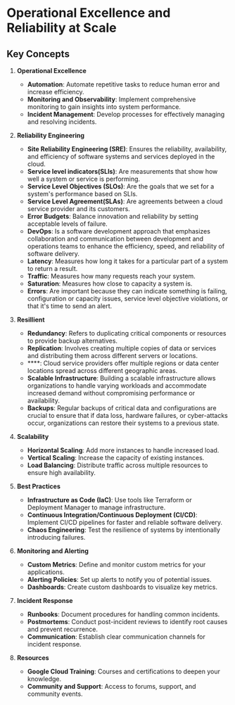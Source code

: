 # Operational Excellence and Reliability at Scale

## Key Concepts

1. **Operational Excellence**
   - **Automation**: Automate repetitive tasks to reduce human error and increase efficiency.
   - **Monitoring and Observability**: Implement comprehensive monitoring to gain insights into system performance.
   - **Incident Management**: Develop processes for effectively managing and resolving incidents.

2. **Reliability Engineering**
   - **Site Reliability Engineering (SRE)**: Ensures the reliability, availability, and efficiency of software systems and services deployed in the cloud.
   - **Service level indicators(SLIs)**: Are measurements that show how well a system or service is performing.
   - **Service Level Objectives (SLOs)**: Are the goals that we set for a system's performance based on SLIs.
   - **Service Level Agreement(SLAs)**: Are agreements between a cloud service provider and its customers.
   - **Error Budgets**: Balance innovation and reliability by setting acceptable levels of failure.
   - **DevOps**: Is a software development approach that emphasizes collaboration and communication between development and operations teams to enhance the efficiency, speed, and reliability of software delivery.
   - **Latency**: Measures how long it takes for a particular part of a system to return a result.
   - **Traffic**: Measures how many requests reach your system.
   - **Saturation**: Measures how close to capacity a system is.
   - **Errors**: Are important because they can indicate something is failing, configuration or capacity issues, service level objective violations, or that it's time to send an alert.

3. **Resillient**
   - **Redundancy**: Refers to duplicating critical components or resources to provide backup alternatives.
   - **Replication**: Involves creating multiple copies of data or services and distributing them across different servers or locations.
   - ****: Cloud service providers offer multiple regions or data center locations spread across different geographic areas.
   - **Scalable Infrastructure**: Building a scalable infrastructure allows organizations to handle varying workloads and accommodate increased demand without compromising performance or availability.
   - **Backups**: Regular backups of critical data and configurations are crucial to ensure that if data loss, hardware failures, or cyber-attacks occur, organizations can restore their systems to a previous state.

4. **Scalability**
   - **Horizontal Scaling**: Add more instances to handle increased load.
   - **Vertical Scaling**: Increase the capacity of existing instances.
   - **Load Balancing**: Distribute traffic across multiple resources to ensure high availability.

5. **Best Practices**
   - **Infrastructure as Code (IaC)**: Use tools like Terraform or Deployment Manager to manage infrastructure.
   - **Continuous Integration/Continuous Deployment (CI/CD)**: Implement CI/CD pipelines for faster and reliable software delivery.
   - **Chaos Engineering**: Test the resilience of systems by intentionally introducing failures.

6. **Monitoring and Alerting**
   - **Custom Metrics**: Define and monitor custom metrics for your applications.
   - **Alerting Policies**: Set up alerts to notify you of potential issues.
   - **Dashboards**: Create custom dashboards to visualize key metrics.

7. **Incident Response**
   - **Runbooks**: Document procedures for handling common incidents.
   - **Postmortems**: Conduct post-incident reviews to identify root causes and prevent recurrence.
   - **Communication**: Establish clear communication channels for incident response.

8. **Resources**
   - **Google Cloud Training**: Courses and certifications to deepen your knowledge.
   - **Community and Support**: Access to forums, support, and community events.
